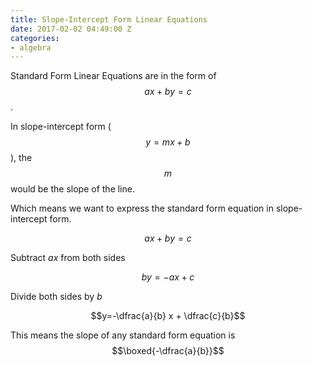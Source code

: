 ```yaml
---
title: Slope-Intercept Form Linear Equations
date: 2017-02-02 04:49:00 Z
categories:
- algebra
---
```


Standard Form Linear Equations are in the form of $$ax+by=c$$.

In slope-intercept form ($$y=mx+b$$), the $$m$$ would be the slope of the line.

Which means we want to express the standard form equation in slope-intercept form.

$$ax+by=c$$

Subtract $ax$ from both sides

$$by=-ax+c$$

Divide both sides by $b$

$$y=-\dfrac{a}{b} x + \dfrac{c}{b}$$

This means the slope of any standard form equation is $$\boxed{-\dfrac{a}{b}}$$